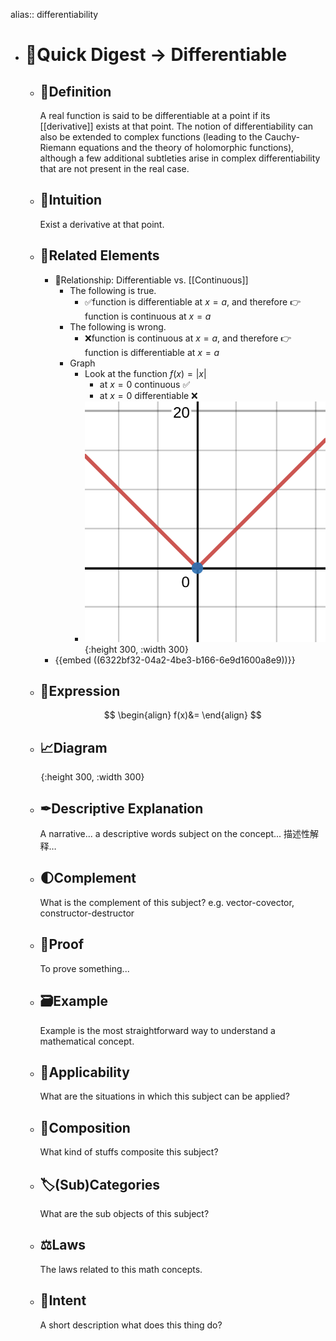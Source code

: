 alias:: differentiability

- # 🍴Quick Digest -> Differentiable
	- ## 📝Definition
	  A real function is said to be differentiable at a point if its [[derivative]] exists at that point. The notion of differentiability can also be extended to complex functions (leading to the Cauchy-Riemann equations and the theory of holomorphic functions), although a few additional subtleties arise in complex differentiability that are not present in the real case.
	- ## 🧠Intuition
	  Exist a derivative at that point.
	- ## 🧬Related Elements
		- 📌Relationship: Differentiable vs. [[Continuous]]
			- The following is true.
				- ✅function is differentiable at $x=a$, and therefore 👉 function is continuous at $x=a$
			- The following is wrong.
				- ❌function is continuous at $x=a$, and therefore 👉 function is differentiable at $x=a$
			- Graph
				- Look at the function $f(x)=|x|$
					- at $x=0$ continuous ✅
					- at $x=0$ differentiable ❌
				- ![name](../assets/abs_x.svg){:height 300, :width 300}
		- {{embed ((6322bf32-04a2-4be3-b166-6e9d1600a8e9))}}
	- ## 🧮Expression
	  $$
	  \begin{align}
	  f(x)&=
	  \end{align}
	  $$
	- ## 📈Diagram
	  ![name](../assets/name.png){:height 300, :width 300}
	- ## ✒Descriptive Explanation
	  A narrative... a descriptive words subject on the concept... 描述性解释…
	- ## 🌓Complement
	  What is the complement of this subject? e.g. vector-covector, constructor-destructor
	- ## 📏Proof 
	  To prove something...
	- ## 🗃Example
	  Example is the most straightforward way to understand a mathematical concept.
	- ## 🤳Applicability
	   What are the situations in which this subject can be applied?
	- ## 🧪Composition
	  What kind of stuffs composite this subject?
	- ## 🏷(Sub)Categories
	  What are the sub objects of this subject?
	- ## ⚖Laws
	  The laws related to this math concepts.
	- ## 🎯Intent
	   A short description what does this thing do?